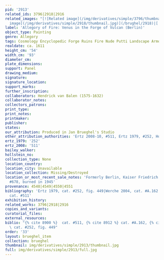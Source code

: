 ```yaml
---
pid: '2913'
related_ids: 3796|2918|2916
related_images: "[![Related image](/img/derivatives/simple/3796/thumbnail.jpg)](/brughel/3796)|[![Related
  image](/img/derivatives/simple/2918/thumbnail.jpg)](/brughel/2918)|[![Related image](/img/derivatives/simple/2916/thumbnail.jpg)](/brughel/2916)"
label: 'Allegory of Fire: Venus in the Forge of Vulcan (Berlin)'
object_type: Painting
genre: Allegory
tags: Cosmology Encyclopedic Forge Ruins Fire Nude Putti Landscape Armor
realdate: ca. 1611
height_cm: '54'
width_cm: '93'
diameter_cm: 
plate_dimensions: 
support: Panel
drawing_medium: 
signature: 
signature_location: 
support_marks: 
further_inscription: 
collaborators: Hendrick van Balen (1575-1632)
collaborator_notes: 
collectors_patrons: 
print_type: 
print_notes: 
printmaker: 
publisher: 
states: 
our_attribution: Produced in Jan Brueghel's Studio
other_attribution_authorities: 'Ertz 2008-10, #511, Ertz 1979, #252, Honig database'
ertz_1979: '252'
ertz_2008: '511'
bailey_walker: 
hollstein_no: 
collection_type: None
location_country: 
location_city: Unavailable
location_collection: Missing/Destroyed
location_or_most_recent_sale_notes: 'Formerly Berlin, Kaiser Friedrich Museum, inv.
  #678, burned in 1945'
provenance: 4548|4549|4550|4551
bibliography: 'Ertz 1979, cat. #252, fig. 449|Werche 2004, cat. #A.162|Ertz 2008-10,
  cat. #511'
exhibition_history: 
related_works: 3796|2918|2916
copies_and_variants: 
curatorial_files: 
external_resources: 
biblio: "{% cite 8900 %}  cat. #511, {% cite 8912 %} cat. #A.162, {% cite 9004 %}
  \ cat. #252, fig. 449"
order: '33'
layout: brueghel_item
collection: brueghel
thumbnail: img/derivatives/simple/2913/thumbnail.jpg
full: img/derivatives/simple/2913/full.jpg
---
```

